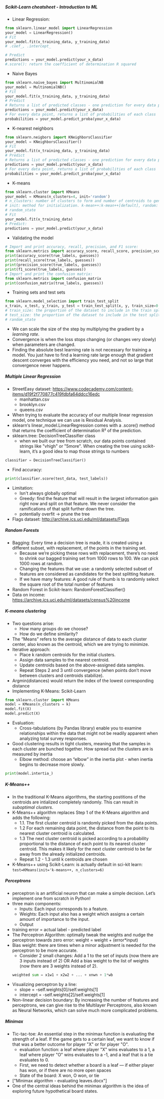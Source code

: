 ##### Scikit-Learn cheatsheet - Introduction to ML
- Linear Regression:
```py
from sklearn.linear_model import LinearRegression
your_model = LinearRegression()
# Fit
your_model.fit(x_training_data, y_training_data)
# .coef_, .intercept_

# Predict
predictions = your_model.predict(your_x_data)
#.score(): return the coefficient of determination R squared
```
- Naive Bayes
```py
from sklearn.naive_bayes import MultinomialNB
your_model = MultinomialNB()
# Fit
your_model.fit(x_training_data, y_training_data)
# Predict
# Returns a list of predicted classes - one prediction for every data point
predictions = your_model.predict(your_x_data)
# For every data point, returns a list of probabilities of each class
probabilities = your_model.predict_proba(your_x_data)
```
- K-nearest neighbors
```py
from sklearn.neigbors import KNeighborsClassifier
your_model = KNeighborsClassifier()
# Fit
your_model.fit(x_training_data, y_training_data)
# Predict
# Returns a list of predicted classes - one prediction for every data point
predictions = your_model.predict(your_x_data)
# For every data point, returns a list of probabilities of each class
probabilities = your_model.predict_proba(your_x_data)
```
- K-means
```py
from sklearn.cluster import KMeans
your_model = KMeans(n_clusters=4, init='random')
# n_clusters: number of clusters to form and number of centroids to generate
# init: method for initialization. k-mean++:k-mean++[default], random: k-means
# random_state
# Fit
your_model.fit(x_training_data)
# Predict:
predictions = your_model.predict(your_x_data)
```
- Validating the model
```py
# Import and print accuracy, recall, precision, and F1 score:
from sklearn.metrics import accuracy_score, recall_score, precision_score, f1_score
print(accuracy_score(true_labels, guesses))
print(recall_score(true_labels, guesses))
print(precision_score(true_labels, guesses))
print(f1_score(true_labels, guesses))
# Import and print the confusion matrix:
from sklearn.metrics import confusion_matrix
print(confusion_matrix(true_labels, guesses))
```
- Training sets and test sets
```py
from sklearn.model_selection import train_test_split
x_train, x_test, y_train, y_test = train_test_split(x, y, train_size=0.8, test_size=0.2)
# train_size: the proportion of the dataset to include in the train split
# test_size: the proportion of the dataset to include in the test split
# random_state
```
- We can scale the size of the step by multiplying the gradient by a *learning rate*.
- Convergence is when the loss stops changing (or changes very slowly) when parameters are changed.
- Finding the absolute best learning rate is not necessary for training a model. You just have to find a learning rate large enough that gradient descent converges with the efficiency you need, and not so large that convergence never happens.

##### Multiple Linear Regression
- StreetEasy dataset: https://www.codecademy.com/content-items/d19f2f770877c419fdbfa64ddcc16edc
    - manhattan.csv
    - brooklyn.csv
    - queens.csv
- When trying to evaluate the accuracy of our multiple linear regression model, one technique we can use is Residual Analysis.
- sklearn‘s linear_model.LinearRegression comes with a .score() method that returns the coefficient of determination R² of the prediction. 
- sklearn.tree: DecisionTreeClassifier class
    - when we built our tree from scratch, our data points contained strings like "vhigh" or "5more". When creating the tree using scikit-learn, it’s a good idea to map those strings to numbers
```py
classifier = DecisionTreeClassifier()
```
- Find accuracy:
```py
print(classifier.score(test_data, test_labels))
```
- Limitation:
    - Isn't always globally optimal
    - Greedy:  find the feature that will result in the largest information gain right now and split on that feature. We never consider the ramifications of that split further down the tree. 
    - potentially overfit -> prune the tree
- Flags dataset: http://archive.ics.uci.edu/ml/datasets/Flags

##### Random Forests
- Bagging: Every time a decision tree is made, it is created using a different subset, with replacement, of the points in the training set. 
    - Because we’re picking these rows with replacement, there’s no need to shrink our bagged training set from 1000 rows to 100. We can pick 1000 rows at random. 
    - Changing the features that we use: a randomly selected subset of features are considered as candidates for the best splitting feature.
    - If we have many features: A good rule of thumb is to randomly select the square root of the total number of features
- Random Forest in Scikit-learn: RandomForestClassifier()
- Data on income: https://archive.ics.uci.edu/ml/datasets/census%20income

##### K-means clustering
- Two questions arise:   
    - How many groups do we choose?
    - How do we define similarity? 
- The “Means” refers to the average distance of data to each cluster center, also known as the centroid, which we are trying to minimize.
- Iterative approach:
    - Place k random centroids for the initial clusters.
    - Assign data samples to the nearest centroid.
    - Update centroids based on the above-assigned data samples.
    - Repeat Steps 2 and 3 until convergence (when points don’t move between clusters and centroids stabilize).
- Argmin(distances) would return the index of the lowest corresponding distance
- Implementing K-Means: Scikit-Learn
```py
from sklearn.cluster import KMeans
model = KMeans(n_clusters = k)
model.fit(X)
model.predict(X)
```
- Evaluation:
    - Cross-tabulations (by Pandas library) enable you to examine relationships within the data that might not be readily apparent when analyzing total survey responses.
- Good clustering results in tight clusters, meaning that the samples in each cluster are bunched together. How spread out the clusters are is measured by inertia
    - Elbow method: choose an “elbow” in the inertia plot - when inertia begins to decrease more slowly.
```py
print(model.intertia_)
```
##### K-Means++
- In the traditional K-Means algorithms, the starting postitions of the centroids are intialized completely randomly. This can result in *suboptimal clusters*.
-  K-Means++ algorithm replaces Step 1 of the K-Means algorithm and adds the following:
    - 1.1. The first cluster centroid is randomly picked from the data points.
    - 1.2 For each remaining data point, the distance from the point to its nearest cluster centroid is calculated.
    - 1.3 The next cluster centroid is picked according to a probability proportional to the distance of each point to its nearest cluster centroid. This makes it likely for the next cluster centroid to be far away from the already initialized centroids.
    - Repeat 1.2 - 1.3 until k centroids are chosen
- K-Means++ using Scikit-Learn: is actually default in sci-kit learn: `test=KMeans(init='k-means++, n_clusters=6)`

##### Perceptrons
- perceptron is an artificial neuron that can make a simple decision. Let’s implement one from scratch in Python!
- three main components:
    - Inputs: Each input corresponds to a feature.
    - Weights: Each input also has a weight which assigns a certain amount of importance to the input.
    - Output
- training error = actual label - predicted  label
- The Perceptron Algorithm: optimally tweak the weights and nudge the perceptron towards zero error: weight = weight + (error*input)
- Bias weight: there are times when a minor adjustment is needed for the perceptron to be more accurate. 
    - Consider 2 small changes: Add a 1 to the set of inputs (now there are 3 inputs instead of 2) OR Add a bias weight to the list of weights (now there are 3 weights instead of 2).
    ```py
    weighted sum = x1w1 + x2w2 + ... + xnwn + 1*wb
    ```
- Visualizing perceptron by a line:
    - slope = -self.weights[0]/self.weights[1]
    - intercept = -self.weights[2]/self.weights[1]
- Non-linear decision boundary: By increasing the number of features and perceptrons, we can give rise to the Multilayer Perceptrons, also known as Neural Networks, which can solve much more complicated problems.

##### Minimax
- Tic-tac-toe: An essential step in the minimax function is evaluating the strength of a leaf. If the game gets to a certain leaf, we want to know if that was a better outcome for player "X" or for player "O".
    - evaluation function: a leaf where player "X" wins evaluates to a 1, a leaf where player "O" wins evaluates to a -1, and a leaf that is a tie evaluates to 0.
    - First, we need to detect whether a board is a leaf — if either player has won, or if there are no more open spaces
    - State of the board: X won, O won, or tie
- ["Minimax algorithm - evaluating leaves.docx"]
- One of the central ideas behind the minimax algorithm is the idea of exploring future hypothetical board states.
